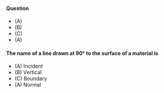 #### Question
* (A)
* (B)
* (C)
* (A)

#### The name of a line drawn at 90° to the surface of a material is 
* (A) Incident
* (B) Vertical
* (C) Boundary
* (A) Normal
